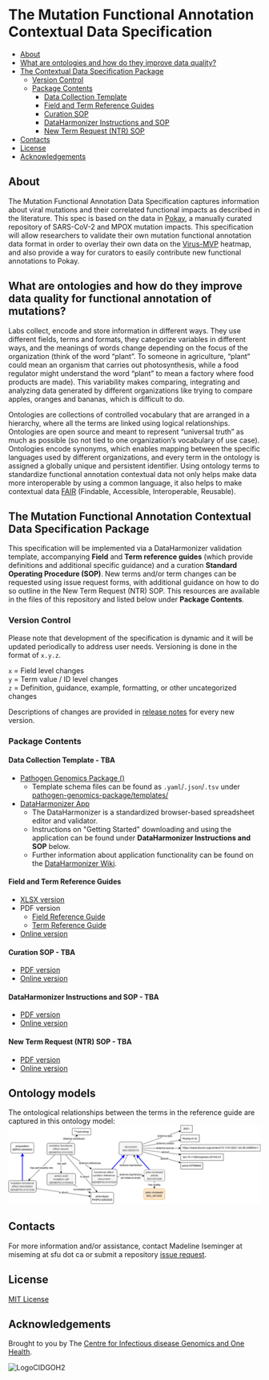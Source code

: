 # The Mutation Functional Annotation Contextual Data Specification

  - [About](#about)
  - [What are ontologies and how do they improve data quality?](#what-are-ontologies-and-how-do-they-improve-data-quality)
  - [The  Contextual Data Specification Package](#the--contextual-data-specification-package)
    - [Version Control](#version-control)
    - [Package Contents](#package-contents)
      - [Data Collection Template](#data-collection-template)
      - [Field and Term Reference Guides](#field-and-term-reference-guides)
      - [Curation SOP](#curation-sop)
      - [DataHarmonizer Instructions and SOP](#dataharmonizer-instructions-and-sop)
      - [New Term Request (NTR) SOP](#new-term-request-ntr-sop)
  - [Contacts](#contacts)
  - [License](#license)
  - [Acknowledgements](#acknowledgements)

## About

The Mutation Functional Annotation Data Specification captures information about viral mutations and their correlated functional impacts as described in the literature. This spec is based on the data in [Pokay](https://github.com/nodrogluap/pokay/tree/master), a manually curated repository of SARS-CoV-2 and MPOX mutation impacts. This specification will allow researchers to validate their own mutation functional annotation data format in order to overlay their own data on the [Virus-MVP](https://virusmvp.org/) heatmap, and also provide a way for curators to easily contribute new functional annotations to Pokay.

<Blurb>
<SETUP: you'll need to manual create "term request" and "field request" labels in order for the issue forms to apply them when generated. You'll also want to go through documentation and replace all the <INSERT values with appropriate information.>

## What are ontologies and how do they improve data quality for functional annotation of mutations?

Labs collect, encode and store information in different ways. They use different fields, terms and formats, they categorize variables in different ways, and the meanings of words change depending on the focus of the organization (think of the word “plant”. To someone in agriculture, “plant” could mean an organism that carries out photosynthesis, while a food regulator might understand the word “plant” to mean a factory where food products are made). This variability makes comparing, integrating and analyzing data generated by different organizations like trying to compare apples, oranges and bananas, which is difficult to do.

Ontologies are collections of controlled vocabulary that are arranged in a hierarchy, where all the terms are linked using logical relationships. Ontologies are open source and meant to represent “universal truth” as much as possible (so not tied to one organization’s vocabulary of use case). Ontologies encode synonyms, which enables mapping between the specific languages used by different organizations, and every term in the ontology is assigned a globally unique and persistent identifier. Using ontology terms to standardize functional annotation contextual data not only helps make data more interoperable by using a common language, it also helps to make contextual data [FAIR](https://www.go-fair.org/fair-principles/) (Findable, Accessible, Interoperable, Reusable).

## The Mutation Functional Annotation Contextual Data Specification Package

This specification will be implemented via a DataHarmonizer validation template, accompanying **Field** and **Term reference guides** (which provide definitions and additional specific guidance) and a curation **Standard Operating Procedure (SOP)**. New terms and/or term changes can be requested using issue request forms, with additional guidance on how to do so outline in the New Term Request (NTR) SOP. This resources are available in the files of this repository and listed below under **Package Contents**.

### Version Control

Please note that development of the specification is dynamic and it will be updated periodically to address user needs. Versioning is done in the format of `x.y.z`.

`x` = Field level changes <br>
`y` = Term value / ID level changes <br>
`z` = Definition, guidance, example, formatting, or other uncategorized changes

Descriptions of changes are provided in [release notes](https://github.com/cidgoh/pathogen-mutation-functionalannotation-package/releases) for every new version.

### Package Contents

#### Data Collection Template - TBA
- [Pathogen Genomics Package (**<INSERT SPEC TEMPLATE NAME>**)](https://github.com/cidgoh/pathogen-genomics-package/releases)
  - Template schema files can be found as `.yaml`/`.json`/`.tsv` under [pathogen-genomics-package/templates/](https://github.com/cidgoh/pathogen-genomics-package/tree/main/templates)**<INSERT SPEC TEMPLATE FOLDER NAME>**
- [DataHarmonizer App](https://github.com/cidgoh/DataHarmonizer)
  - The DataHarmonizer is a standardized browser-based spreadsheet editor and validator.
  - Instructions on "Getting Started" downloading and using the application can be found under **DataHarmonizer Instructions and SOP** below.
  - Further information about application functionality can be found on the [DataHarmonizer Wiki](https://github.com/cidgoh/pathogen-genomics-package/wiki/DataHarmonizer-Getting-Started).

#### Field and Term Reference Guides
- [XLSX version](https://github.com/cidgoh/pathogen-mutation-functionalannotation-package/blob/main/Reference%20Guide/FunctionalAnnotation_Master-Reference-Guide_v0.0.0.xlsx)
- PDF version
  - [Field Reference Guide](https://github.com/cidgoh/pathogen-mutation-functionalannotation-package/blob/main/Reference%20Guide/FunctionalAnnotation_Master-Reference_Field-Reference-Guide_v0.0.0.pdf)
  - [Term Reference Guide](https://github.com/cidgoh/pathogen-mutation-functionalannotation-package/blob/main/Reference%20Guide/FunctionalAnnotation_Master-Reference_Term-Reference-Guide_v0.0.0.pdf)
- [Online version](https://docs.google.com/spreadsheets/d/16RBFfz-GTK6cN5rxQA-Z9H-OKEcRqTkOWuJb5AOz1Eg/edit?usp=sharing)

#### Curation SOP - TBA
- [PDF version]()
- [Online version]()

#### DataHarmonizer Instructions and SOP - TBA
- [PDF version]()
- [Online version]()

#### New Term Request (NTR) SOP - TBA
- [PDF version]()
- [Online version]()

## Ontology models

The ontological relationships between the terms in the reference guide are captured in this ontology model:
![mutation record](https://github.com/cidgoh/pathogen-mutation-functionalannotation-package/blob/main/img/mutationrecord.drawio.png)

## Contacts
For more information and/or assistance, contact Madeline Iseminger at miseming at sfu dot ca or submit a repository [issue request](https://github.com/cidgoh/pathogen-mutation-functionalannotation-package/issues).

## License

[MIT License](https://github.com/cidgoh/pathogen-mutation-functionalannotation-package/blob/main/LICENSE)

## Acknowledgements

Brought to you by The [Centre for Infectious disease Genomics and One Health](https://cidgoh.ca/).

![LogoCIDGOH2](https://github.com/cidgoh/specification-repo-template/assets/48695054/87fa713d-8fd7-453d-8542-fc413069e842)
